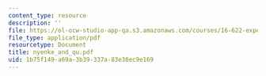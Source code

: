 ```yaml
---
content_type: resource
description: ''
file: https://ol-ocw-studio-app-qa.s3.amazonaws.com/courses/16-622-experimental-projects-ii-fall-2003/1b75f149a69a3b39337a83e30ec9e169_nyenke_and_qu.pdf
file_type: application/pdf
resourcetype: Document
title: nyenke_and_qu.pdf
uid: 1b75f149-a69a-3b39-337a-83e30ec9e169
---
```

